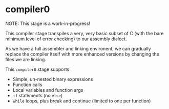 # compiler0

NOTE: This stage is a work-in-progress!

This compiler stage transpiles a very, very basic subset of C (with the bare minimum level of error checking)
to our assembly dialect.

As we have a full assembler and linking environent, we can gradually replace the compiler itself with more
enhanced versions by changing the files we are linking.

This `compiler0` stage supports:

 * Simple, un-nested binary expressions
 * Function calls
 * Local variables and function args
 * `if` statements (no `else`)
 * `while` loops, plus break and continue (limited to one per function)

